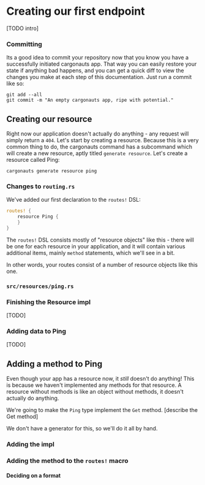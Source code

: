 # Creating our first endpoint

[TODO intro]

### Committing

Its a good idea to commit your repository now that you know you have a
successfully initiated cargonauts app. That way you can easily restore your
state if anything bad happens, and you can get a quick diff to view the changes
you make at each step of this documentation. Just run a commit like so:

```
git add --all
git commit -m "An empty cargonauts app, ripe with potential."
```

## Creating our resource

Right now our application doesn't actually do anything - any request will
simply return a `404`. Let's start by creating a resource. Because this is a
very common thing to do, the cargonauts command has a subcommand which will
create a new resource, aptly titled `generate resource`. Let's create a
resource called Ping:

```
cargonauts generate resource ping
```

### Changes to `routing.rs`

We've added our first declaration to the `routes!` DSL:

```rust
routes! {
    resource Ping {
    }
}
```

The `routes!` DSL consists mostly of "resource objects" like this - there will
be one for each resource in your application, and it will contain various
additional items, mainly `method` statements, which we'll see in a bit.

In other words, your routes consist of a number of resource objects like this
one.

### `src/resources/ping.rs`

### Finishing the Resource impl

[TODO]

### Adding data to Ping

[TODO]

## Adding a method to Ping

Even though your app has a resource now, it *still* doesn't do anything! This
is because we haven't implemented any methods for that resource. A resource
without methods is like an object without methods, it doesn't actually do
anything.

We're going to make the `Ping` type implement the `Get` method. [describe the
Get method]

We don't have a generator for this, so we'll do it all by hand.

### Adding the impl

### Adding the method to the `routes!` macro

#### Deciding on a format
